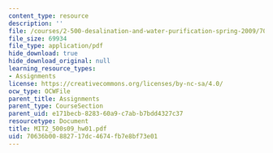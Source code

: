 ```yaml
---
content_type: resource
description: ''
file: /courses/2-500-desalination-and-water-purification-spring-2009/70636b00882717dc4674fb7e8bf73e01_MIT2_500s09_hw01.pdf
file_size: 69934
file_type: application/pdf
hide_download: true
hide_download_original: null
learning_resource_types:
- Assignments
license: https://creativecommons.org/licenses/by-nc-sa/4.0/
ocw_type: OCWFile
parent_title: Assignments
parent_type: CourseSection
parent_uid: e171becb-8283-60a9-c7ab-b7bdd4327c37
resourcetype: Document
title: MIT2_500s09_hw01.pdf
uid: 70636b00-8827-17dc-4674-fb7e8bf73e01
---
```

